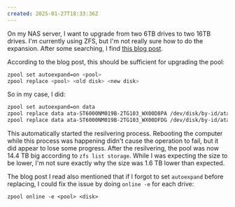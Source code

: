 ```yaml
---
created: 2025-01-27T18:33:36Z
---
```


On my NAS server, I want to upgrade from two 6TB drives to two 16TB drives. I'm currently using ZFS, but I'm not really sure how to do the expansion. After some searching, I find [this blog post](https://nathandavis.io/2020/11/23/extending-zfs-vdev.html).

According to the blog post, this should be sufficient for upgrading the pool:

```sh
zpool set autoexpand=on <pool>
zpool replace <pool> <old disk> <new disk>
```

So in my case, I did:

```sh
zpool set autoexpand=on data
zpool replace data ata-ST6000NM019B-2TG103_WX00D8PA /dev/disk/by-id/ata-ST16000NM001G-2KK103_ZL2KFS22
zpool replace data ata-ST6000NM019B-2TG103_WX00DFDG /dev/disk/by-id/ata-ST16000NM001G-2KK103_ZL2L1YQG
```

This automatically started the resilvering process. Rebooting the computer while this process was happening didn't cause the operation to fail, but it did appear to lose some progress. After the resilvering, the pool was now 14.4 TB big according to `zfs list storage`. While I was expecting the size to be lower, I'm not sure exactly why the size was 1.6 TB lower than expected.

The blog post I read also mentioned that if I forgot to set `autoexpand` before replacing, I could fix the issue by doing `online -e` for each drive:

```
zpool online -e <pool> <disk>
```
